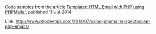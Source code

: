 Code samples from the article [Templated HTML Email with PHP using PHPMailer](http://www.phpdevtips.com/2014/07/using-phpmailer-spectacular-php-emails/), published 11-Jul-2014

Link: http://www.phpdevtips.com/2014/07/using-phpmailer-spectacular-php-emails/
